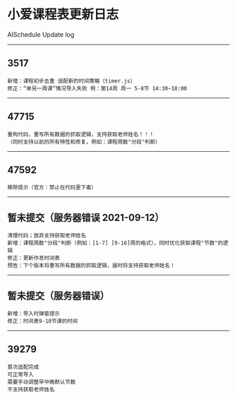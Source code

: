 # 小爱课程表更新日志

AISchedule Update log

---
## 3517
    新增：课程初步去重 适配新的时间策略（timer.js）
    修正：“单另一周课”情况导入失败 例：第14周 周一 5-8节 14:30~18:00
---
## 47715
    重构代码，重写所有数据的抓取逻辑，支持获取老师姓名！！！
    （同时支持以前的所有特性和修复，例如：课程周数"分段"判断）
---
## 47592
    移除提示（官方：禁止在代码里下毒）
---
## 暂未提交（服务器错误 2021-09-12）
    清理代码；放弃支持获取老师姓名
    新增：课程周数"分段"判断（例如：[1-7] [9-16]周的格式），同时优化获取课程"节数"的逻辑
    修正：更新作息时间表
    预告：下个版本将重写所有数据的抓取逻辑，届时将支持获取老师姓名！
---
## 暂未提交（服务器错误）
    新增：导入时弹窗提示
    修正：时间表9-10节课的时间
---
## 39279
    首次适配完成
    可正常导入
    需要手动调整早中晚默认节数
    不支持获取老师姓名